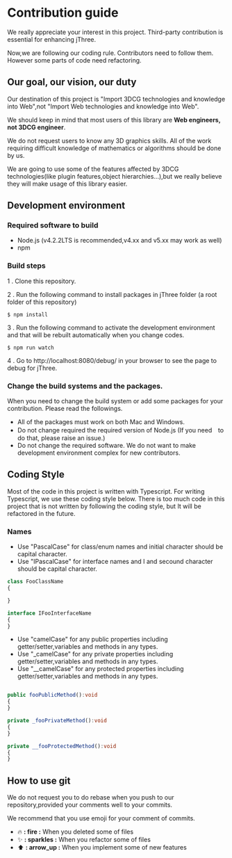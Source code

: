 # Contribution guide
We really appreciate your interest in this project.
Third-party contribution is essential for enhancing jThree.

Now,we are following our coding rule.
Contributors need to follow them.
However some parts of code need refactoring.

## Our goal, our vision, our duty
Our destination of this project is "Import 3DCG technologies and knowledge into Web",not "Import Web technologies and knowledge into Web".

We should keep in mind that most users of this library are **Web engineers, not 3DCG engineer**.

We do not request users to know any 3D graphics skills. All of the work requiring difficult knowledge of mathematics or algorithms should be done by us.

We are going to use some of the features affected by 3DCG technologies(like plugin features,object hierarchies...),but we really believe they will make usage of this library easier.

## Development environment
### Required software to build
* Node.js (v4.2.2LTS is recommended,v4.xx and v5.xx may work as well)
* npm

### Build steps
1 . Clone this repository.

2 . Run the following command to install packages in jThree folder (a root folder of this repository)
```shell
$ npm install
```
3 . Run the following command to activate the development environment and that will be rebuilt automatically when you change codes.
```shell
$ npm run watch
```
4 . Go to http://localhost:8080/debug/ in your browser to see the page to debug for jThree.

### Change the build systems and the packages.
When you need to change the build system or add some packages for your contribution. Please read the followings.

* All of the packages must work on both Mac and Windows.
* Do not change required the required version of Node.js (If you need　to do that, please raise an issue.)
* Do not change the required software. We do not want to make development environment complex for new contributors.


## Coding Style

Most of the code in this project is written with Typescript.
For writing Typescript, we use these coding style below.
There is too much code in this project that is not written by following the coding style, but It will be refactored in the future.

### Names

* Use "PascalCase" for class/enum names and initial character should be capital character.
* Use "IPascalCase" for interface names and I and secound character should be capital character.
```typescript
class FooClassName
{

}

interface IFooInterfaceName
{
}
```

* Use "camelCase" for any public properties including getter/setter,variables and methods in any types.
* Use "_camelCase" for any private properties including getter/setter,variables and methods in any types.
* Use "__camelCase" for any protected properties including getter/setter,variables and methods in any types.
```typescript

public fooPublicMethod():void
{
}

private _fooPrivateMethod():void
{
}

private __fooProtectedMethod():void
{
}

```

## How to use git
We do not request you to do rebase when you push to our repository,provided your comments well to your commits.


We recommend that you use emoji for your comment of commits.

* :fire: **: fire :** When you deleted some of files
* :sparkles: **: sparkles :** When you refactor some of files
* :arrow_up: **: arrow_up :** When you implement some of new features
